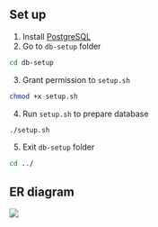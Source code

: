 ## Set up

1. Install [PostgreSQL](https://www.postgresql.org/download/)
2. Go to `db-setup` folder

```sh
cd db-setup
```

3. Grant permission to `setup.sh`

```sh
chmod +x setup.sh
```

4. Run `setup.sh` to prepare database

```sh
./setup.sh
```

5. Exit `db-setup` folder

```sh
cd ../
```

## ER diagram
<img src="https://github.com/ppkgtmm/usql/raw/main/assets/parch-n-posey-er-diagram.png"/>
